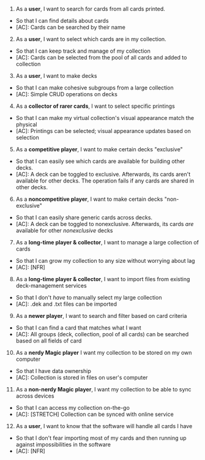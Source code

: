 1. As a **user**, I want to search for cards from all cards printed.
  - So that I can find details about cards
  - \[AC\]: Cards can be searched by their name
  
2. As a **user**, I want to select which cards are in my collection.
  - So that I can keep track and manage of my collection
  - \[AC\]: Cards can be selected from the pool of all cards and added to collection
  
3. As a **user**, I want to make decks
  - So that I can make cohesive subgroups from a large collection
  - \[AC\]: Simple CRUD operations on decks
  
4. As a **collector of rarer cards**, I want to select specific printings 
  - So that I can make my virtual collection's visual appearance match the physical
  - \[AC\]: Printings can be selected; visual appearance updates based on selection
  
5. As a **competitive player**, I want to make certain decks "exclusive"
  - So that I can easily see which cards are available for building other decks.
  - \[AC\]: A deck can be toggled to exclusive. Afterwards, its cards aren't available for other decks. The operation fails if any cards are shared in other decks.
  
6. As a **noncompetitive player**, I want to make certain decks "non-exclusive"
  - So that I can easily share generic cards across decks.
  - \[AC\]: A deck can be toggled to nonexclusive. Afterwards, its cards _are_ available for other _nonexclusive_ decks
  
7. As a **long-time player & collector**, I want to manage a large collection of cards
  - So that I can grow my collection to any size without worrying about lag 
  - \[AC\]: \[NFR\]
  
8. As a **long-time player & collector**, I want to import files from existing deck-management services
  - So that I don't _have_ to manually select my large collection
  - \[AC\]: .dek and .txt files can be imported
  
9. As a **newer player**, I want to search and filter based on card criteria
  - So that I can find a card that matches what I want
  - \[AC\]: All groups (deck, collection, pool of all cards) can be searched based on all fields of card
  
10. As a **nerdy Magic player** I want my collection to be stored on my own computer
  - So that I have data ownership
  - \[AC\]: Collection is stored in files on user's computer
  
11. As a **non-nerdy Magic player**, I want my collection to be able to sync across devices
  - So that I can access my collection on-the-go
  - \[AC\]: \[STRETCH\] Collection can be synced with online service 
  
12. As a **user**, I want to know that the software will handle all cards I have
  - So that I don't fear importing most of my cards and then running up against impossibilities in the software
  - \[AC\]: \[NFR\]
  
